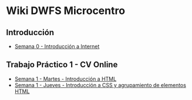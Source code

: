 # Wiki DWFS Microcentro

## Introducción

* [Semana 0 - Introducción a Internet](/semana-0.md)

## Trabajo Práctico 1 - CV Online

* [Semana 1 - Martes - Introducción a HTML](/semana-01-martes.md)
* [Semana 1 - Jueves - Introducción a CSS y agrupamiento de elementos HTML](/semana-01-jueves.md)
